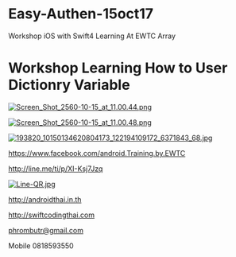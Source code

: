 # Easy-Authen-15oct17
Workshop iOS with Swift4 Learning At EWTC  Array

# Workshop Learning How to User Dictionry Variable

[![Screen_Shot_2560-10-15_at_11.00.44.png](https://s1.postimg.org/13oanajhnz/Screen_Shot_2560-10-15_at_11.00.44.png)](https://postimg.org/image/2rxnkh9ru3/)

[![Screen_Shot_2560-10-15_at_11.00.48.png](https://s1.postimg.org/14121gjkgf/Screen_Shot_2560-10-15_at_11.00.48.png)](https://postimg.org/image/9ds8podwln/)

[![193820_10150134620804173_122194109172_6371843_68.jpg](https://s21.postimg.org/4i5tymwsn/193820_10150134620804173_122194109172_6371843_68.jpg)](https://postimg.org/image/4i5tymwsj/)

https://www.facebook.com/android.Training.by.EWTC

http://line.me/ti/p/XI-Ksj7Jzq

[![Line-QR.jpg](https://s9.postimg.org/41ec4gb3z/Line-_QR.jpg)](https://postimg.org/image/h5jwh535n/)

http://androidthai.in.th

http://swiftcodingthai.com    

phrombutr@gmail.com

Mobile 0818593550
